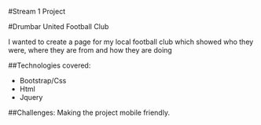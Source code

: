 
#Stream 1 Project

#Drumbar United Football Club

I wanted to create a page for my local football club which showed who they were, where they are from and how they are doing

##Technologies covered:
* Bootstrap/Css
* Html
* Jquery

##Challenges:
Making the project mobile friendly.